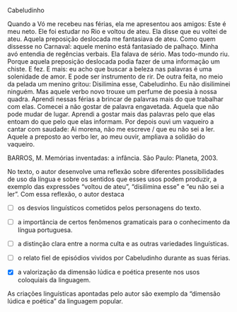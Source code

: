 

Cabeludinho

Quando a Vó me recebeu nas férias, ela me apresentou aos amigos: Este é meu neto. Ele foi estudar no Rio e voltou de ateu. Ela disse que eu voltei de ateu. Aquela preposição deslocada me fantasiava de ateu. Como quem dissesse no Carnaval: aquele menino está fantasiado de palhaço. Minha avó entendia de regências verbais. Ela falava de sério. Mas todo-mundo riu. Porque aquela preposição deslocada podia fazer de uma informação um chiste. E fez. E mais: eu acho que buscar a beleza nas palavras é uma solenidade de amor. E pode ser instrumento de rir. De outra feita, no meio da pelada um menino gritou: Disilimina esse, Cabeludinho. Eu não disiliminei ninguém. Mas aquele verbo novo trouxe um perfume de poesia à nossa quadra. Aprendi nessas férias a brincar de palavras mais do que trabalhar com elas. Comecei a não gostar de palavra engavetada. Aquela que não pode mudar de lugar. Aprendi a gostar mais das palavras pelo que elas entoam do que pelo que elas informam. Por depois ouvi um vaqueiro a cantar com saudade: Ai morena, não me escreve / que eu não sei a ler. Aquele a preposto ao verbo ler, ao meu ouvir, ampliava a solidão do vaqueiro.

BARROS, M. Memórias inventadas: a infância. São Paulo: Planeta, 2003.

No texto, o autor desenvolve uma reflexão sobre diferentes possibilidades de uso da língua e sobre os sentidos que esses usos podem produzir, a exemplo das expressões “voltou de ateu”, “disilimina esse” e “eu não sei a ler”. Com essa reflexão, o autor destaca



- [ ] os desvios linguísticos cometidos pelos personagens do texto.
- [ ] a importância de certos fenômenos gramaticais para o conhecimento da língua portuguesa.
- [ ] a distinção clara entre a norma culta e as outras variedades linguísticas.
- [ ] o relato fiel de episódios vividos por Cabeludinho durante as suas férias.
- [x] a valorização da dimensão lúdica e poética presente nos usos coloquiais da linguagem.


As criações linguísticas apontadas pelo autor são exemplo da “dimensão lúdica e poética” da linguagem popular.

        